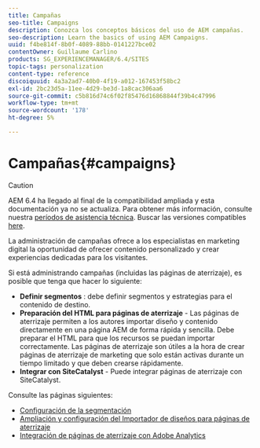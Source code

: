 ```yaml
---
title: Campañas
seo-title: Campaigns
description: Conozca los conceptos básicos del uso de AEM campañas.
seo-description: Learn the basics of using AEM Campaigns.
uuid: f4be814f-8b0f-4089-88bb-0141227bce02
contentOwner: Guillaume Carlino
products: SG_EXPERIENCEMANAGER/6.4/SITES
topic-tags: personalization
content-type: reference
discoiquuid: 4a3a2ad7-40b0-4f19-a012-167453f58bc2
exl-id: 2bc23d5a-11ee-4d29-be3d-1a8cac306aa6
source-git-commit: c5b816d74c6f02f85476d16868844f39b4c47996
workflow-type: tm+mt
source-wordcount: '178'
ht-degree: 5%

---
```


# Campañas{#campaigns}

>[!CAUTION]
>
>AEM 6.4 ha llegado al final de la compatibilidad ampliada y esta documentación ya no se actualiza. Para obtener más información, consulte nuestra [períodos de asistencia técnica](https://helpx.adobe.com/es/support/programs/eol-matrix.html). Buscar las versiones compatibles [here](https://experienceleague.adobe.com/docs/).

La administración de campañas ofrece a los especialistas en marketing digital la oportunidad de ofrecer contenido personalizado y crear experiencias dedicadas para los visitantes.

Si está administrando campañas (incluidas las páginas de aterrizaje), es posible que tenga que hacer lo siguiente:

* **Definir segmentos** : debe definir segmentos y estrategias para el contenido de destino.
* **Preparación del HTML para páginas de aterrizaje** - Las páginas de aterrizaje permiten a los autores importar diseño y contenido directamente en una página AEM de forma rápida y sencilla. Debe preparar el HTML para que los recursos se puedan importar correctamente. Las páginas de aterrizaje son útiles a la hora de crear páginas de aterrizaje de marketing que solo están activas durante un tiempo limitado y que deben crearse rápidamente.
* **Integrar con SiteCatalyst** - Puede integrar páginas de aterrizaje con SiteCatalyst.

Consulte las páginas siguientes:

* [Configuración de la segmentación](/help/sites-administering/campaign-segmentation.md)
* [Ampliación y configuración del Importador de diseños para páginas de aterrizaje](/help/sites-administering/extending-the-design-importer-for-landingpages.md)
* [Integración de páginas de aterrizaje con Adobe Analytics](/help/sites-administering/integrating-landing-pages-with-adobe-analytics.md)
